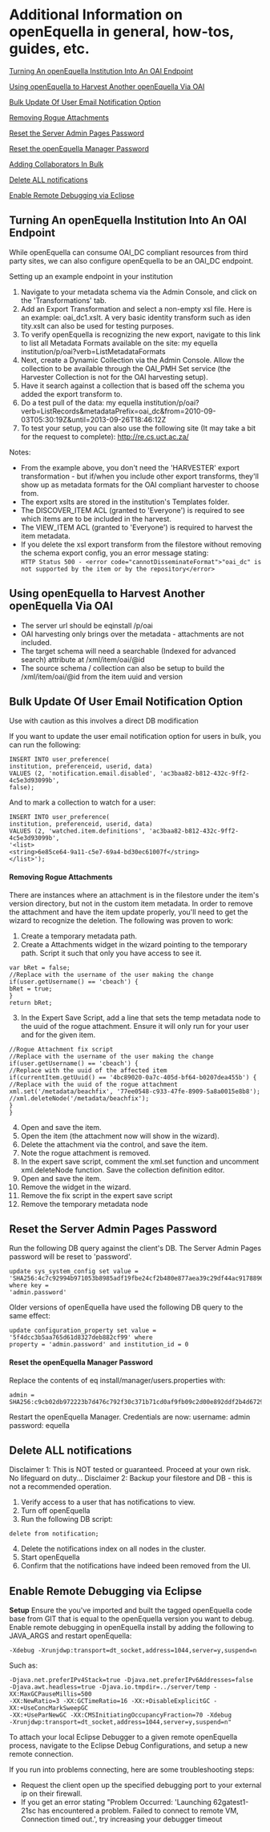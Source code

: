 # Additional Information on openEquella in general, how-tos, guides, etc.

[Turning An openEquella Institution Into An OAI Endpoint](#turning-an-openequella-institution-into-an-oai-endpoint)

[Using openEquella to Harvest Another openEquella Via OAI](#using-openequella-to-harvest-another-openequella-via-oai)

[Bulk Update Of User Email Notification Option](#bulk-update-of-user-email-notification-option)

[Removing Rogue Attachments](#removing-rogue-attachments)

[Reset the Server Admin Pages Password](#reset-the-server-admin-pages-password)

[Reset the openEquella Manager Password](#reset-the-openequella-manager-password)

[Adding Collaborators In Bulk](#adding-collaborators-in-bulk)

[Delete ALL notifications](#delete-all-notifications)

[Enable Remote Debugging via Eclipse](#enable-remote-debugging-via-eclipse)

## Turning An openEquella Institution Into An OAI Endpoint

While openEquella can consume OAI_DC compliant resources from third party sites, we can also configure openEquella to be an OAI_DC endpoint.

Setting up an example endpoint in your institution

1. Navigate to your metadata schema via the Admin Console, and click on the 'Transformations' tab.
2. Add an Export Transformation and select a non-empty xsl file. Here is an example: oai_dc1.xslt. A very basic identity transform such as iden
   tity.xslt can also be used for testing purposes.
3. To verify openEquella is recognizing the new export, navigate to this link to list all Metadata Formats available on the site:
   my equella institution/p/oai?verb=ListMetadataFormats
4. Next, create a Dynamic Collection via the Admin Console. Allow the collection to be available through the OAI_PMH Set service (the
   Harvester Collection is not for the OAI harvesting setup).
5. Have it search against a collection that is based off the schema you added the export transform to.
6. Do a test pull of the data:
   my equella institution/p/oai?verb=ListRecords&metadataPrefix=oai_dc&from=2010-09-03T05:30:19Z&until=2013-09-26T18:46:12Z
7. To test your setup, you can also use the following site (It may take a bit for the request to complete): http://re.cs.uct.ac.za/

Notes:

- From the example above, you don't need the 'HARVESTER' export transformation - but if/when you include other export transforms, they'll show up as metadata formats for the OAI compliant harvester to choose from.
- The export xslts are stored in the institution's Templates folder.
- The DISCOVER_ITEM ACL (granted to 'Everyone') is required to see which items are to be included in the harvest.
- The VIEW_ITEM ACL (granted to 'Everyone') is required to harvest the item metadata.
- If you delete the xsl export transform from the filestore without removing the schema export config, you an error message stating:  
  `HTTP Status 500 - <error code="cannotDisseminateFormat">"oai_dc" is not supported by the item or by the repository</error>`

## Using openEquella to Harvest Another openEquella Via OAI

- The server url should be eqinstall /p/oai
- OAI harvesting only brings over the metadata - attachments are not included.
- The target schema will need a searchable (Indexed for advanced search) attribute at /xml/item/oai/@id
- The source schema / collection can also be setup to build the /xml/item/oai/@id from the item uuid and version

## Bulk Update Of User Email Notification Option

Use with caution as this involves a direct DB modification

If you want to update the user email notification option for users in bulk, you can run the following:

```
INSERT INTO user_preference(
institution, preferenceid, userid, data)
VALUES (2, 'notification.email.disabled', 'ac3baa82-b812-432c-9ff2-4c5e3d93099b',
false);
```

And to mark a collection to watch for a user:

```
INSERT INTO user_preference(
institution, preferenceid, userid, data)
VALUES (2, 'watched.item.definitions', 'ac3baa82-b812-432c-9ff2-4c5e3d93099b',
'<list>
<string>6e85ce64-9a11-c5e7-69a4-bd30ec61007f</string>
</list>');
```

#### Removing Rogue Attachments

There are instances where an attachment is in the filestore under the item's version directory, but not in the custom item metadata. In order to
remove the attachment and have the item update properly, you'll need to get the wizard to recognize the deletion. The following was proven to
work:

1. Create a temporary metadata path.
2. Create a Attachments widget in the wizard pointing to the temporary path. Script it such that only you have access to see it.

```
var bRet = false;
//Replace with the username of the user making the change
if(user.getUsername() == 'cbeach') {
bRet = true;
}
return bRet;
```

3. In the Expert Save Script, add a line that sets the temp metadata node to the uuid of the rogue attachment. Ensure it will only run for your
   user and for the given item.

```
//Rogue Attachment fix script
//Replace with the username of the user making the change
if(user.getUsername() == 'cbeach') {
//Replace with the uuid of the affected item
if(currentItem.getUuid() == '4bc89020-0a7c-405d-bf64-b0207dea455b') {
//Replace with the uuid of the rogue attachment
xml.set('/metadata/beachfix', '77ee0548-c933-47fe-8909-5a8a0015e8b8');
//xml.deleteNode('/metadata/beachfix');
}
}
```

4. Open and save the item.
5. Open the item (the attachment now will show in the wizard).
6. Delete the attachment via the control, and save the item.
7. Note the rogue attachment is removed.
8. In the expert save script, comment the xml.set function and uncomment xml.deleteNode function. Save the collection definition editor.
9. Open and save the item.
10. Remove the widget in the wizard.
11. Remove the fix script in the expert save script
12. Remove the temporary metadata node

## Reset the Server Admin Pages Password

Run the following DB query against the client's DB. The Server Admin Pages password will be reset to 'password'.

```
update sys_system_config set value =
'SHA256:4c7c92994b971053b8985adf19fbe24cf2b480e877aea39c29df44ac91788963' where key =
'admin.password'
```

Older versions of openEquella have used the following DB query to the same effect:

```
update configuration_property set value = '5f4dcc3b5aa765d61d8327deb882cf99' where
property = 'admin.password' and institution_id = 0
```

#### Reset the openEquella Manager Password

Replace the contents of eq install/manager/users.properties with:

```
admin = SHA256:c9cb02db972223b7d476c792f30c371b71cd0af9fb09c2d00e892ddf2b4d6729
```

Restart the openEquella Manager. Credentials are now:
username: admin
password: equella

## Delete ALL notifications

Disclaimer 1: This is NOT tested or guaranteed. Proceed at your own risk. No lifeguard on duty...
Disclaimer 2: Backup your filestore and DB - this is not a recommended operation.

1. Verify access to a user that has notifications to view.
2. Turn off openEquella
3. Run the following DB script:

```
delete from notification;
```

4. Delete the notifications index on all nodes in the cluster.
5. Start openEquella
6. Confirm that the notifications have indeed been removed from the UI.

## Enable Remote Debugging via Eclipse

**Setup**
Ensure the you've imported and built the tagged openEquella code base from GIT that is equal to the openEquella version you want to debug.
Enable remote debugging in openEquella install by adding the following to JAVA_ARGS and restart openEquella:

```
-Xdebug -Xrunjdwp:transport=dt_socket,address=1044,server=y,suspend=n
```

Such as:

```export JAVA_ARGS=" -Xrs -Xms96m -Xmx512m -XX:MaxPermSize=256m
-Djava.net.preferIPv4Stack=true -Djava.net.preferIPv6Addresses=false
-Djava.awt.headless=true -Djava.io.tmpdir=../server/temp -XX:MaxGCPauseMillis=500
-XX:NewRatio=3 -XX:GCTimeRatio=16 -XX:+DisableExplicitGC -XX:+UseConcMarkSweepGC
-XX:+UseParNewGC -XX:CMSInitiatingOccupancyFraction=70 -Xdebug
-Xrunjdwp:transport=dt_socket,address=1044,server=y,suspend=n"
```

To attach your local Eclipse Debugger to a given remote openEquella process, navigate to the Eclipse Debug Configurations, and setup a new remote
connection.

If you run into problems connecting, here are some troubleshooting steps:

- Request the client open up the specified debugging port to your external ip on their firewall.
- If you get an error stating "Problem Occurred: 'Launching 62gatest1-21sc has encountered a problem. Failed to connect to remote VM, Connection timed out.', try increasing your debugger timeout

